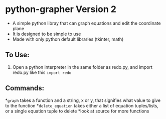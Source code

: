 # python-grapher Version 2
* A simple python libray that can graph equations and edit the coordinate plane
* It is designed to be simple to use
* Made with only python default libraries (tkinter, math)

## To Use:
1. Open a python interpreter in the same folder as redo.py, and import redo.py like this `import redo`

## Commands:

*`graph` takes a function and a string, x or y, that signifies what value to give to the function
*`delete_equation` takes either a list of equation tuples/lists, or a single equation tuple to delete
*look at source for more functions
